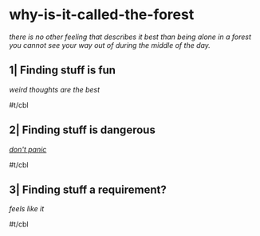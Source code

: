 # why-is-it-called-the-forest

*there is no other feeling that describes it best than being alone in a forest you cannot see your way out of during the middle of the day.*

## 1| Finding stuff is fun

*weird thoughts are the best*

#t/cbl

## 2| Finding stuff is dangerous

*[don't panic](https://en.wikipedia.org/wiki/Don%27t_Panic_(The_Hitchhiker%27s_Guide_to_the_Galaxy))*

#t/cbl

## 3| Finding stuff a requirement?

*feels like it*

#t/cbl